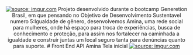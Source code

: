 <div align="center"> 
  <a href="https://imgur.com/O8S0caU"><img src="https://i.imgur.com/O8S0caU.png" title="source: imgur.com" /></a>
 Projeto desenvolvido durante o bootcamp Generetion Brasil, em que pensando no Objetivo de Desenvolvimento Sustentavel numero 5:Igualdade de gênero, desenvolvemos Amina, uma rede social para mulheres, onde há espaço para troca de experiências, busca de conhecimento e proteção, para assim nos fortalecer na caminhada a igualdade e construir juntas um local seguro tanta para denúncias quanto para suporte. 
  #  Front End API Amina
  Tela inicial 
  <a href="https://imgur.com/fbKozTd"><img src="https://i.imgur.com/fbKozTd.png" title="source: imgur.com" /></a>



